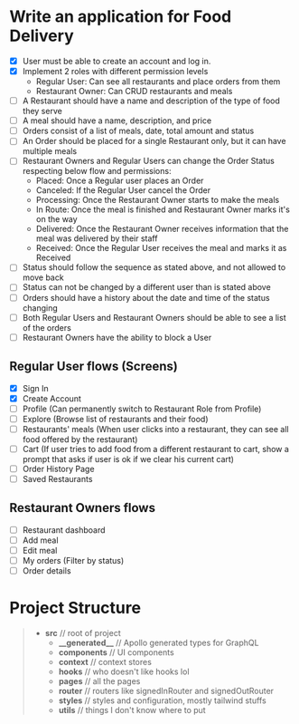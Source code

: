 # Write an application for Food Delivery

- [x] User must be able to create an account and log in.
- [x] Implement 2 roles with different permission levels
  - Regular User: Can see all restaurants and place orders from them
  - Restaurant Owner: Can CRUD restaurants and meals
- [ ] A Restaurant should have a name and description of the type of food they serve
- [ ] A meal should have a name, description, and price
- [ ] Orders consist of a list of meals, date, total amount and status
- [ ] An Order should be placed for a single Restaurant only, but it can have multiple meals
- [ ] Restaurant Owners and Regular Users can change the Order Status respecting below flow and permissions:
  - Placed: Once a Regular user places an Order
  - Canceled: If the Regular User cancel the Order
  - Processing: Once the Restaurant Owner starts to make the meals
  - In Route: Once the meal is finished and Restaurant Owner marks it's on the way
  - Delivered: Once the Restaurant Owner receives information that the meal was delivered by their staff
  - Received: Once the Regular User receives the meal and marks it as Received
- [ ] Status should follow the sequence as stated above, and not allowed to move back
- [ ] Status can not be changed by a different user than is stated above
- [ ] Orders should have a history about the date and time of the status changing
- [ ] Both Regular Users and Restaurant Owners should be able to see a list of the orders
- [ ] Restaurant Owners have the ability to block a User

## Regular User flows (Screens)

- [x] Sign In
- [x] Create Account
- [ ] Profile (Can permanently switch to Restaurant Role from Profile)
- [ ] Explore (Browse list of restaurants and their food)
- [ ] Restaurants' meals (When user clicks into a restaurant, they can see all food offered by the restaurant)
- [ ] Cart (If user tries to add food from a different restaurant to cart, show a prompt that asks if user is ok if we clear his current cart)
- [ ] Order History Page
- [ ] Saved Restaurants

## Restaurant Owners flows

- [ ] Restaurant dashboard
- [ ] Add meal
- [ ] Edit meal
- [ ] My orders (Filter by status)
- [ ] Order details

# Project Structure

> - **src** // root of project
>   - **\_\_generated\_\_** // Apollo generated types for GraphQL
>   - **components** // UI components
>   - **context** // context stores
>   - **hooks** // who doesn't like hooks lol
>   - **pages** // all the pages
>   - **router** // routers like signedInRouter and signedOutRouter
>   - **styles** // styles and configuration, mostly tailwind stuffs
>   - **utils** // things I don't know where to put
